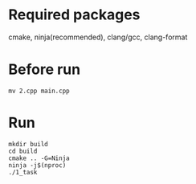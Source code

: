 # Required packages
cmake, ninja(recommended), clang/gcc, clang-format

# Before run
```
mv 2.cpp main.cpp
````

# Run
```
mkdir build
cd build
cmake .. -G=Ninja
ninja -j$(nproc)
./1_task
```
